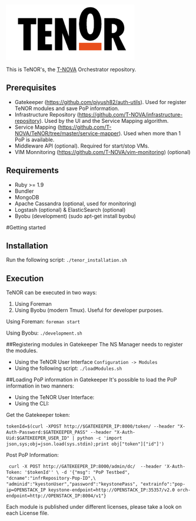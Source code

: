 <img src="./tenor_logo.png" height=150 />

This is TeNOR's, the [T-NOVA](http://www.t-nova.eu) Orchestrator repository.

## Prerequisites
- Gatekeeper (https://github.com/piyush82/auth-utils). Used for register TeNOR modules and save PoP information.
- Infrastructure Repository (https://github.com/T-NOVA/infrastructure-repository). Used by the UI and the Service Mapping algorithm.
- Service Mapping (https://github.com/T-NOVA/TeNOR/tree/master/service-mapper). Used when more than 1 PoP is available.
- Middleware API (optional). Required for start/stop VMs.
- VIM Monnitoring (https://github.com/T-NOVA/vim-monitoring) (optional)

## Requirements
- Ruby >= 1.9
- Bundler
- MongoDB
- Apache Cassandra (optional, used for monitoring)
- Logstash (optional) & ElasticSearch (optional)
- Byobu (development) (sudo apt-get install byobu)

#Getting started
## Installation

Run the following script:
`./tenor_installation.sh`

## Execution

TeNOR can be executed in two ways:
1. Using Foreman
2. Using Byobu (modern Tmux). Useful for developer purposes.

Using Foreman:
`foreman start`

Using Byobu:
`./development.sh`

##Registering modules in Gatekeeper
The NS Manager needs to register the modules.

 - Using the TeNOR User Interface
 `Configuration -> Modules`
 -  Using the following script:
 `./loadModules.sh`

##Loading PoP information in Gatekeeper
It's possible to load the PoP information in two manners:

 - Using the TeNOR User Interface:
 - Using the CLI:

Get the Gatekeeper token:

```
tokenId=$(curl -XPOST http://$GATEKEEPER_IP:8000/token/ --header "X-Auth-Password:$GATEKEEPER_PASS" --header "X-Auth-Uid:$GATEKEEPER_USER_ID" | python -c 'import json,sys;obj=json.load(sys.stdin);print obj["token"]["id"]')
```

Post PoP Information:
```
 curl -X POST http://GATEKEEPER_IP:8000/admin/dc/  --header 'X-Auth-Token: '$tokenId'' \ -d '{"msg": "PoP Testbed", "dcname":"infrRepository-Pop-ID",\ "adminid":"kyestonUser","password":"keystonePass", "extrainfo":"pop-ip=OPENSTACK_IP keystone-endpoint=http://OPENSTACK_IP:35357/v2.0 orch-endpoint=http://OPENSTACK_IP:8004/v1"}
```

Each module is published under different licenses, please take a look on each License file.
